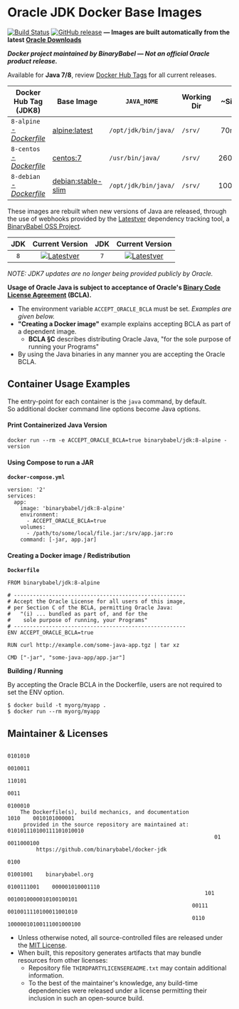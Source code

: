 # Oracle JDK Docker Base Images

[![Build Status](https://travis-ci.org/binarybabel/docker-jdk.svg?branch=master)](https://travis-ci.org/binarybabel/docker-jdk) [![GitHub release](https://img.shields.io/github/tag/binarybabel/docker-jdk.svg)](https://hub.docker.com/r/binarybabel/oracle-jdk/tags/) **— Images are built automatically from the latest [Oracle Downloads](http://www.oracle.com/technetwork/java/javase/downloads/)**

**_Docker project maintained by BinaryBabel — Not an official Oracle product release._**

Available for **Java 7/8**, review [Docker Hub Tags](https://hub.docker.com/r/binarybabel/oracle-jdk/tags/) for all current releases.

| Docker Hub Tag (JDK8) | Base Image | `JAVA_HOME` | Working Dir | ~Size  |
| ----------------------- | ---------- | ----------- | ----------- | :---: |
| `8-alpine` _[-Dockerfile](https://github.com/binarybabel/docker-jdk/blob/master/src/alpine.Dockerfile)_ | [alpine:latest](https://hub.docker.com/_/alpine/) | `/opt/jdk/bin/java/` | `/srv/` | 70mb |
| `8-centos` _[-Dockerfile](https://github.com/binarybabel/docker-jdk/blob/master/src/centos.Dockerfile)_ | [centos:7](https://hub.docker.com/_/centos/) | `/usr/bin/java/` | `/srv/` | 260mb |
| `8-debian` _[-Dockerfile](https://github.com/binarybabel/docker-jdk/blob/master/src/debian.Dockerfile)_ | [debian:stable-slim](https://hub.docker.com/_/debian/) | `/opt/jdk/bin/java/` | `/srv/` | 100mb |

These images are rebuilt when new versions of Java are released, through the use of webhooks provided by the [Latestver](https://lv.binarybabel.org) dependency tracking tool, a [BinaryBabel OSS Project](https://github.com/binarybabel/latestver).

|  JDK  | Current Version |  JDK  | Current Version |
| :---: | :-------------: | :---: | :-------------: |
| `8` | [![Latestver](https://lv.binarybabel.org/catalog-api/java/jdk8.svg?v=8u171-b11)](https://lv.binarybabel.org/catalog/java/jdk8) | `7` | [![Latestver](https://lv.binarybabel.org/catalog-api/java/jdk7.svg)](https://lv.binarybabel.org/catalog/java/jdk7) |

_NOTE: JDK7 updates are no longer being provided publicly by Oracle._

**Usage of Oracle Java is subject to acceptance of Oracle's [Binary Code License Agreement](http://www.oracle.com/technetwork/java/javase/terms/license/index.html) (BCLA).**

  + The environment variable `ACCEPT_ORACLE_BCLA` must be set. _Examples are given below._
  + **"Creating a Docker image"** example explains accepting BCLA as part of a dependent image.
    - **BCLA §C** describes distributing Oracle Java, "for the sole purpose of running your Programs"
  + By using the Java binaries in any manner you are accepting the Oracle BCLA.

## Container Usage Examples

The entry-point for each container is the `java` command, by default.  
So additional docker command line options become Java options.

#### Print Containerized Java Version

    docker run --rm -e ACCEPT_ORACLE_BCLA=true binarybabel/jdk:8-alpine -version

#### Using Compose to run a JAR

**`docker-compose.yml`**

    version: '2'
    services:
      app:
        image: 'binarybabel/jdk:8-alpine'
        environment:
          - ACCEPT_ORACLE_BCLA=true
        volumes:
          - /path/to/some/local/file.jar:/srv/app.jar:ro
        command: [-jar, app.jar]

#### Creating a Docker image / Redistribution

**`Dockerfile`**

    FROM binarybabel/jdk:8-alpine

    # ------------------------------------------------------
    # Accept the Oracle License for all users of this image,
    # per Section C of the BCLA, permitting Oracle Java:
    #   "(i) ... bundled as part of, and for the
    #    sole purpose of running, your Programs"
    # ------------------------------------------------------
    ENV ACCEPT_ORACLE_BCLA=true

    RUN curl http://example.com/some-java-app.tgz | tar xz

    CMD ["-jar", "some-java-app/app.jar"]

**Building / Running**

By accepting the Oracle BCLA in the Dockerfile, users are not required to set the ENV option.

    $ docker build -t myorg/myapp .
    $ docker run --rm myorg/myapp

## Maintainer & Licenses

                                                                                  0101010
                                                                               0010011
                                                                             110101
                                                                           0011
                                                                                    0100010
        The Dockerfile(s), build mechanics, and documentation          1010    0010101000001
         provided in the source repository are maintained at:         010101110100111101010010
                                                                     01     0011000100
             https://github.com/binarybabel/docker-jdk
                                                                       0100
                                                                    01001001    binarybabel.org
                                                                   0100111001    000001010001110
                                                                  101       0010010000010100100101
                                                              00111          0010011110100011001010
                                                              0110            10000010100111001000100

* Unless otherwise noted, all source-controlled files are released under the [MIT License](https://opensource.org/licenses/MIT).
* When built, this repository generates artifacts that may bundle resources from other licenses:
  * Repository file `THIRDPARTYLICENSEREADME.txt` may contain additional information.
  * To the best of the maintainer's knowledge, any build-time dependencies were released under a license permitting their inclusion in such an open-source build.
